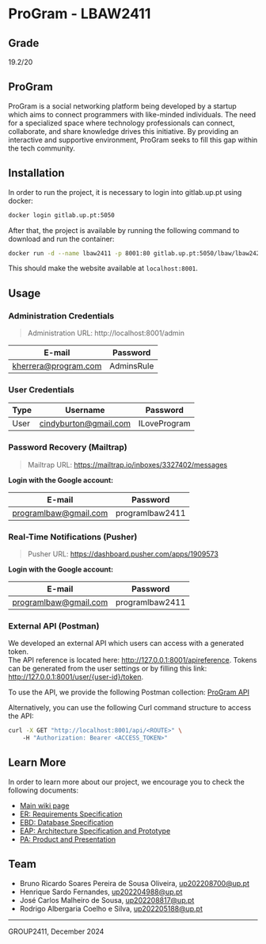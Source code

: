 # ProGram - LBAW2411

## Grade

19.2/20

## ProGram

ProGram is a social networking platform being developed by a startup which aims to connect programmers with like-minded individuals. The need for a specialized space where technology professionals can connect, collaborate, and share knowledge drives this initiative. By providing an interactive and supportive environment, ProGram seeks to fill this gap within the tech community.

## Installation

In order to run the project, it is necessary to login into gitlab.up.pt using docker:

```sh
docker login gitlab.up.pt:5050
```

After that, the project is available by running the following command to download and run the container:

```sh
docker run -d --name lbaw2411 -p 8001:80 gitlab.up.pt:5050/lbaw/lbaw2425/lbaw2411
```

This should make the website available at `localhost:8001`.

## Usage

### Administration Credentials

> Administration URL: http://localhost:8001/admin

| E-mail               | Password   |
| -------------------- | ---------- |
| kherrera@program.com | AdminsRule |

### User Credentials

| Type | Username              | Password     |
| ---- | --------------------- | ------------ |
| User | cindyburton@gmail.com | ILoveProgram |

### Password Recovery (Mailtrap)

> Mailtrap URL: https://mailtrap.io/inboxes/3327402/messages

**Login with the Google account:**

| E-mail                | Password        |
| --------------------- | --------------- |
| programlbaw@gmail.com | programlbaw2411 |

### Real-Time Notifications (Pusher)

> Pusher URL: https://dashboard.pusher.com/apps/1909573

**Login with the Google account:**

| E-mail                | Password        |
| --------------------- | --------------- |
| programlbaw@gmail.com | programlbaw2411 |

### External API (Postman)

We developed an external API which users can access with a generated token.  
The API reference is located here: http://127.0.0.1:8001/apireference.
Tokens can be generated from the user settings or by filling this link: http://127.0.0.1:8001/user/{user-id}/token.  

To use the API, we provide the following Postman collection: [ProGram API](https://www.postman.com/programlbaw/workspace/program-api/collection/40575933-cbac648a-3f42-4ed8-ba1f-5ce20919677d?action=share&creator=40575933)

Alternatively, you can use the following Curl command structure to access the API:

```sh
curl -X GET "http://localhost:8001/api/<ROUTE>" \
    -H "Authorization: Bearer <ACCESS_TOKEN>"
```

## Learn More

In order to learn more about our project, we encourage you to check the following documents:
* [Main wiki page](https://gitlab.up.pt/lbaw/lbaw2425/lbaw2411/-/wikis/home)
* [ER: Requirements Specification](https://gitlab.up.pt/lbaw/lbaw2425/lbaw2411/-/wikis/er)
* [EBD: Database Specification](https://gitlab.up.pt/lbaw/lbaw2425/lbaw2411/-/wikis/ebd)
* [EAP: Architecture Specification and Prototype](https://gitlab.up.pt/lbaw/lbaw2425/lbaw2411/-/wikis/eap)
* [PA: Product and Presentation](https://gitlab.up.pt/lbaw/lbaw2425/lbaw2411/-/wikis/pa)

## Team

* Bruno Ricardo Soares Pereira de Sousa Oliveira, up202208700@up.pt
* Henrique Sardo Fernandes, up202204988@up.pt
* José Carlos Malheiro de Sousa, up202208817@up.pt
* Rodrigo Albergaria Coelho e Silva, up202205188@up.pt

***
GROUP2411, December 2024
